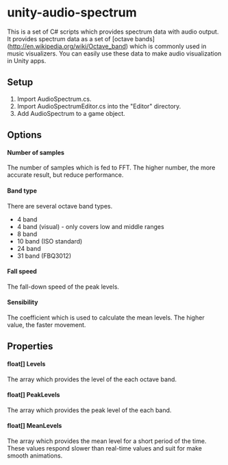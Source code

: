 unity-audio-spectrum
====================

This is a set of C# scripts which provides spectrum data with audio output.
It provides spectrum data as a set of [octave bands]
(http://en.wikipedia.org/wiki/Octave_band) which is commonly used in music visualizers.
You can easily use these data to make audio visualization in Unity apps.

Setup
-----

1. Import AudioSpectrum.cs.
1. Import AudioSpectrumEditor.cs into the "Editor" directory.
1. Add AudioSpectrum to a game object.

Options
-------

#### Number of samples

The number of samples which is fed to FFT. The higher number, the more accurate result,
but reduce performance.

#### Band type

There are several octave band types.

- 4 band
- 4 band (visual) - only covers low and middle ranges
- 8 band
- 10 band (ISO standard)
- 24 band 
- 31 band (FBQ3012)

#### Fall speed

The fall-down speed of the peak levels.

#### Sensibility

The coefficient which is used to calculate the mean levels. The higher value, the faster movement.

Properties
----------

#### float[] Levels

The array which provides the level of the each octave band.

#### float[] PeakLevels

The array which provides the peak level of the each band.

#### float[] MeanLevels

The array which provides the mean level for a short period of the time.
These values respond slower than real-time values and suit for make smooth animations.
